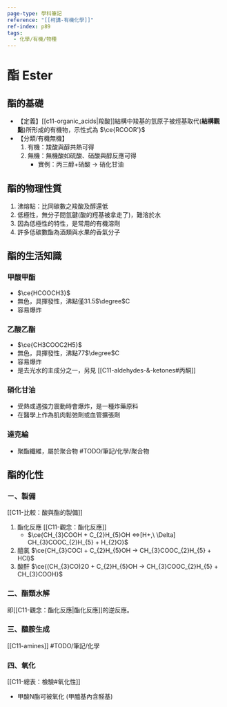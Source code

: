```yaml
---
page-type: 學科筆記
reference: "[[柯講-有機化學]]"
ref-index: p89
tags:
  - 化學/有機/物種
---
```

# 酯 Ester
## 酯的基礎
- 【定義】[[c11-organic_acids|羧酸]]結構中羧基的氫原子被烴基取代(**結構觀點**)所形成的有機物，示性式為 $\ce{RCOOR'}$
- 【分類/有機無機】
	1. 有機：羧酸與醇共熱可得
	2. 無機：無機酸如硫酸、硝酸與醇反應可得
		- 實例：丙三醇+硝酸 -> 硝化甘油

## 酯的物理性質
1. 沸熔點：比同碳數之羧酸及醇還低
2. 低極性，無分子間氫鍵(酸的羥基被拿走了)，難溶於水
3. 因為低極性的特性，是常用的有機溶劑
4. 許多低碳數酯為酒類與水果的香氣分子

## 酯的生活知識
### 甲酸甲酯
- $\ce{HCOOCH3}$
- 無色，具揮發性，沸點僅31.5$\degree$C
- 容易爆炸

### 乙酸乙酯
- $\ce{CH3COOC2H5}$
- 無色，具揮發性，沸點77$\degree$C
- 容易爆炸
- 是去光水的主成分之一，另見 [[C11-aldehydes-&-ketones#丙酮]]

### 硝化甘油
- 受熱或遇強力震動時會爆炸，是一種炸藥原料
- 在醫學上作為肌肉鬆弛劑或血管擴張劑

### 達克綸
- 聚酯纖維，屬於聚合物 #TODO/筆記/化學/聚合物

## 酯的化性
### ㄧ、製備
[[C11-比較：酸與酯的製備]]
1. 酯化反應 [[C11-觀念：酯化反應]]
	- $\ce{CH_{3}COOH + C_{2}H_{5}OH <=>[H+,\ \Delta] CH_{3}COOC_{2}H_{5} + H_{2}O}$
2. 醯氯 $\ce{CH_{3}COCl + C_{2}H_{5}OH -> CH_{3}COOC_{2}H_{5} + HCl}$
3. 酸酐 $\ce{(CH_{3}CO)2O + C_{2}H_{5}OH -> CH_{3}COOC_{2}H_{5} + CH_{3}COOH}$
### 二、酯類水解
即[[C11-觀念：酯化反應|酯化反應]]的逆反應。
### 三、醯胺生成
[[C11-amines]] #TODO/筆記/化學   
### 四、氧化
[[C11-總表：檢驗#氧化性]]
- 甲酸N酯可被氧化 (甲醯基內含醛基)